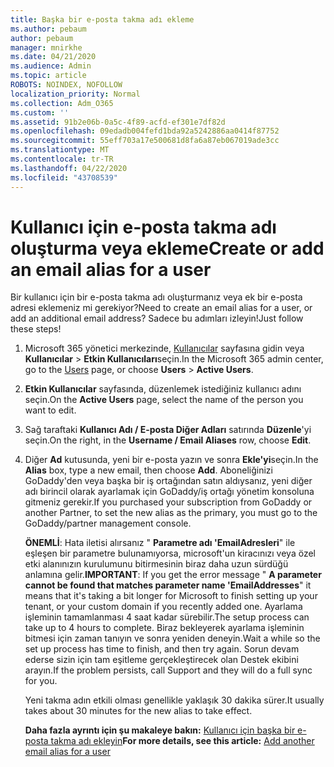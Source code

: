 ```yaml
---
title: Başka bir e-posta takma adı ekleme
ms.author: pebaum
author: pebaum
manager: mnirkhe
ms.date: 04/21/2020
ms.audience: Admin
ms.topic: article
ROBOTS: NOINDEX, NOFOLLOW
localization_priority: Normal
ms.collection: Adm_O365
ms.custom: ''
ms.assetid: 91b2e06b-0a5c-4f89-acfd-ef301e7df82d
ms.openlocfilehash: 09edadb004fefd1bda92a5242886aa0414f87752
ms.sourcegitcommit: 55eff703a17e500681d8fa6a87eb067019ade3cc
ms.translationtype: MT
ms.contentlocale: tr-TR
ms.lasthandoff: 04/22/2020
ms.locfileid: "43708539"
---
```

# <a name="create-or-add-an-email-alias-for-a-user"></a><span data-ttu-id="22ce8-102">Kullanıcı için e-posta takma adı oluşturma veya ekleme</span><span class="sxs-lookup"><span data-stu-id="22ce8-102">Create or add an email alias for a user</span></span>

<span data-ttu-id="22ce8-103">Bir kullanıcı için bir e-posta takma adı oluşturmanız veya ek bir e-posta adresi eklemeniz mi gerekiyor?</span><span class="sxs-lookup"><span data-stu-id="22ce8-103">Need to create an email alias for a user, or add an additional email address?</span></span> <span data-ttu-id="22ce8-104">Sadece bu adımları izleyin!</span><span class="sxs-lookup"><span data-stu-id="22ce8-104">Just follow these steps!</span></span>
  
1. <span data-ttu-id="22ce8-105">Microsoft 365 yönetici merkezinde, [Kullanıcılar](https://go.microsoft.com/fwlink/p/?linkid=834822) sayfasına gidin veya **Kullanıcılar** \> **Etkin Kullanıcıları**seçin.</span><span class="sxs-lookup"><span data-stu-id="22ce8-105">In the Microsoft 365 admin center, go to the [Users](https://go.microsoft.com/fwlink/p/?linkid=834822) page, or choose **Users** \> **Active Users**.</span></span>
    
2. <span data-ttu-id="22ce8-106">**Etkin Kullanıcılar** sayfasında, düzenlemek istediğiniz kullanıcı adını seçin.</span><span class="sxs-lookup"><span data-stu-id="22ce8-106">On the **Active Users** page, select the name of the person you want to edit.</span></span> 
    
3. <span data-ttu-id="22ce8-107">Sağ taraftaki **Kullanıcı Adı / E-posta Diğer Adları** satırında **Düzenle**'yi seçin.</span><span class="sxs-lookup"><span data-stu-id="22ce8-107">On the right, in the **Username / Email Aliases** row, choose **Edit**.</span></span>
    
4. <span data-ttu-id="22ce8-108">Diğer **Ad** kutusunda, yeni bir e-posta yazın ve sonra **Ekle'yi**seçin.</span><span class="sxs-lookup"><span data-stu-id="22ce8-108">In the **Alias** box, type a new email, then choose **Add**.</span></span> <span data-ttu-id="22ce8-109">Aboneliğinizi GoDaddy'den veya başka bir iş ortağından satın aldıysanız, yeni diğer adı birincil olarak ayarlamak için GoDaddy/iş ortağı yönetim konsoluna gitmeniz gerekir.</span><span class="sxs-lookup"><span data-stu-id="22ce8-109">If you purchased your subscription from GoDaddy or another Partner, to set the new alias as the primary, you must go to the GoDaddy/partner management console.</span></span> 
    
    <span data-ttu-id="22ce8-110">**ÖNEMLİ**: Hata iletisi alırsanız " **Parametre adı 'EmailAdresleri**" ile eşleşen bir parametre bulunamıyorsa, microsoft'un kiracınızı veya özel etki alanınızın kurulumunu bitirmesinin biraz daha uzun sürdüğü anlamına gelir.</span><span class="sxs-lookup"><span data-stu-id="22ce8-110">**IMPORTANT**: If you get the error message " **A parameter cannot be found that matches parameter name 'EmailAddresses**" it means that it's taking a bit longer for Microsoft to finish setting up your tenant, or your custom domain if you recently added one.</span></span> <span data-ttu-id="22ce8-111">Ayarlama işleminin tamamlanması 4 saat kadar sürebilir.</span><span class="sxs-lookup"><span data-stu-id="22ce8-111">The setup process can take up to 4 hours to complete.</span></span> <span data-ttu-id="22ce8-112">Biraz bekleyerek ayarlama işleminin bitmesi için zaman tanıyın ve sonra yeniden deneyin.</span><span class="sxs-lookup"><span data-stu-id="22ce8-112">Wait a while so the set up process has time to finish, and then try again.</span></span> <span data-ttu-id="22ce8-113">Sorun devam ederse sizin için tam eşitleme gerçekleştirecek olan Destek ekibini arayın.</span><span class="sxs-lookup"><span data-stu-id="22ce8-113">If the problem persists, call Support and they will do a full sync for you.</span></span>
    
    <span data-ttu-id="22ce8-114">Yeni takma adın etkili olması genellikle yaklaşık 30 dakika sürer.</span><span class="sxs-lookup"><span data-stu-id="22ce8-114">It usually takes about 30 minutes for the new alias to take effect.</span></span>
    
    <span data-ttu-id="22ce8-115">**Daha fazla ayrıntı için şu makaleye bakın:** [Kullanıcı için başka bir e-posta takma adı ekleyin](https://docs.microsoft.com/office365/admin/email/add-another-email-alias-for-a-user)</span><span class="sxs-lookup"><span data-stu-id="22ce8-115">**For more details, see this article:** [Add another email alias for a user](https://docs.microsoft.com/office365/admin/email/add-another-email-alias-for-a-user)</span></span>
    

